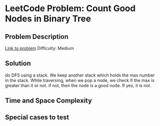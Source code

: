 # LeetCode Problem: Count Good Nodes in Binary Tree

## Problem Description
[Link to problem](https://leetcode.com/problems/count-good-nodes-in-binary-tree/description/?envType=study-plan-v2&envId=leetcode-75)
Difficulty: Medium

## Solution
do DFS using a stack. We keep another stack which holds the max number in the stack.
While traversing, when we pop a node, we check if the max is greater than it or not.
if not, then the node is a good node. If yes, it is not.

## Time and Space Complexity

## Special cases to test